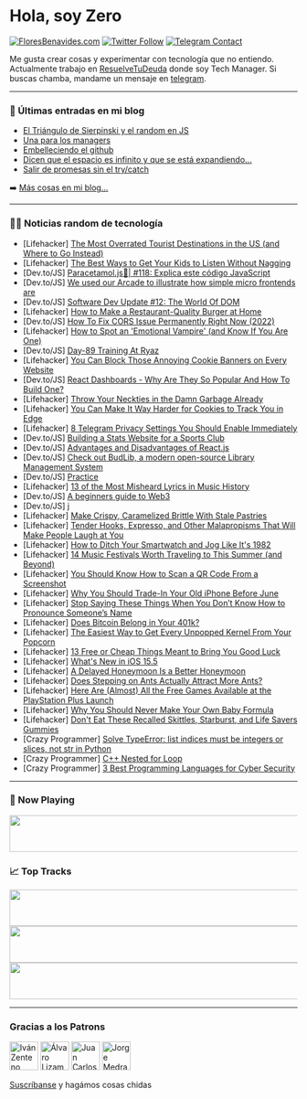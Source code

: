 # Hola, soy Zero

[![FloresBenavides.com](https://img.shields.io/website?down_message=oops&label=MiBlog&style=for-the-badge&up_message=online&url=https%3A%2F%2Ffloresbenavides.com)](https://floresbenavides.com) [![Twitter Follow](https://img.shields.io/twitter/follow/ZeroDragon?color=%231DA1F2&label=Follow&logo=twitter&logoColor=ffffff&style=for-the-badge)](https://twitter.com/zerodragon) [![Telegram Contact](https://img.shields.io/badge/escr%C3%ADbeme-ZeroDragon-%2326A5E4?style=for-the-badge&logo=telegram)](https://t.me/zerodragon)

Me gusta crear cosas y experimentar con tecnología que no entiendo.
Actualmente trabajo en [ResuelveTuDeuda](http://github.com/resuelve) donde soy Tech Manager.
Si buscas chamba, mandame un mensaje en [telegram](https://t.me/zerodragon).

---

### 📕 Últimas entradas en mi blog
<!-- BLOG-POST-LIST:START -->
- [El Triángulo de Sierpinski y el random en JS](https://floresbenavides.com/el-triangulo-de-sierpinski-y-el-random-en-js/)
- [Una para los managers](https://floresbenavides.com/una-para-los-managers/)
- [Embelleciendo el github](https://floresbenavides.com/embelleciendo-el-github/)
- [Dicen que el espacio es infinito y que se está expandiendo…](https://floresbenavides.com/dicen-que-el-espacio-es-infinito-y-que-se-esta-expandiendo/)
- [Salir de promesas sin el try/catch](https://floresbenavides.com/salir-de-promesas-sin-el-try-catch/)
<!-- BLOG-POST-LIST:END -->

➡️ [Más cosas en mi blog...](https://floresbenavides.com)

---

### 👨‍💻 Noticias random de tecnología
<!-- TECH-POSTS:START -->
- [Lifehacker] [The Most Overrated Tourist Destinations in the US &lpar;and Where to Go Instead&rpar;](https://lifehacker.com/the-most-overrated-tourist-destinations-in-the-us-and-1848937679)
- [Lifehacker] [The Best Ways to Get Your Kids to Listen Without Nagging](https://lifehacker.com/the-best-ways-to-get-your-kids-to-listen-without-naggin-1848917787)
- [Dev.to/JS] [Paracetamol.js💊| #118: Explica este código JavaScript](https://dev.to/duxtech/paracetamoljs-118-explica-este-codigo-javascript-3nc4)
- [Dev.to/JS] [We used our Arcade to illustrate how simple micro frontends are](https://dev.to/richkurtzman/we-used-our-arcade-to-illustrate-how-simple-micro-frontends-are-47cb)
- [Dev.to/JS] [Software Dev Update #12: The World Of DOM](https://dev.to/realnerdethan/software-dev-update-12-the-world-of-dom-4f49)
- [Lifehacker] [How to Make a Restaurant-Quality Burger at Home](https://lifehacker.com/how-to-make-a-restaurant-quality-burger-at-home-1848937093)
- [Dev.to/JS] [How To Fix CORS Issue Permanently Right Now &lpar;2022&rpar;](https://dev.to/hirajatamil/how-to-fix-cors-issue-permanently-right-now-2022-1c8f)
- [Lifehacker] [How to Spot an &#39;Emotional Vampire&#39; &lpar;and Know If You Are One&rpar;](https://lifehacker.com/how-to-spot-an-emotional-vampire-and-know-if-you-are-o-1848935096)
- [Dev.to/JS] [Day-89 Training At Ryaz](https://dev.to/mahin651/day-89-training-at-ryaz-2oi3)
- [Lifehacker] [You Can Block Those Annoying Cookie Banners on Every Website](https://lifehacker.com/you-can-block-those-annoying-cookie-banners-on-every-we-1848936142)
- [Dev.to/JS] [React Dashboards - Why Are They So Popular And How To Build One?](https://dev.to/thomasfindlay/react-dashboards-why-are-they-so-popular-and-how-to-build-one-4pnb)
- [Lifehacker] [Throw Your Neckties in the Damn Garbage Already](https://lifehacker.com/throw-your-neckties-in-the-damn-garbage-already-1848936151)
- [Lifehacker] [You Can Make It Way Harder for Cookies to Track You in Edge](https://lifehacker.com/you-can-make-it-way-harder-for-cookies-to-track-you-in-1848925898)
- [Lifehacker] [8 Telegram Privacy Settings You Should Enable Immediately](https://lifehacker.com/8-telegram-privacy-settings-you-should-enable-immediate-1848931353)
- [Dev.to/JS] [Building a Stats Website for a Sports Club](https://dev.to/bangsluke/building-a-stats-website-for-a-sports-club-4g5m)
- [Dev.to/JS] [Advantages and Disadvantages of React.js](https://dev.to/asi309/advantages-and-disadvantages-of-reactjs-bl2)
- [Dev.to/JS] [Check out BudLib, a modern open-source Library Management System](https://dev.to/mlee2021/check-out-budlib-a-modern-open-source-library-management-system-11id)
- [Dev.to/JS] [Practice](https://dev.to/arnoldesquivel/practice-408f)
- [Lifehacker] [13 of the Most Misheard Lyrics in Music History](https://lifehacker.com/13-of-the-most-misheard-lyrics-in-music-history-1848931396)
- [Dev.to/JS] [A beginners guide to Web3](https://dev.to/surajondev/a-beginners-guide-to-web3-5f9d)
- [Dev.to/JS] [j](https://dev.to/1saurabhkumar1/j-25ac)
- [Lifehacker] [Make Crispy, Caramelized Brittle With Stale Pastries](https://lifehacker.com/make-crispy-caramelized-brittle-with-stale-pastries-1848933809)
- [Lifehacker] [Tender Hooks, Expresso, and Other Malapropisms That Will Make People Laugh at You](https://lifehacker.com/tender-hooks-expresso-and-other-malapropisms-that-wil-1848931843)
- [Lifehacker] [How to Ditch Your Smartwatch and Jog Like It&#39;s 1982](https://lifehacker.com/how-to-ditch-your-smartwatch-and-jog-like-its-1982-1848933522)
- [Lifehacker] [14 Music Festivals Worth Traveling to This Summer &lpar;and Beyond&rpar;](https://lifehacker.com/14-music-festivals-worth-traveling-to-this-summer-and-1848933022)
- [Lifehacker] [You Should Know How to Scan a QR Code From a Screenshot](https://lifehacker.com/you-should-know-how-to-scan-a-qr-code-from-a-screenshot-1848929906)
- [Lifehacker] [Why You Should Trade-In Your Old iPhone Before June](https://lifehacker.com/why-you-should-trade-in-your-old-iphone-before-june-1848932319)
- [Lifehacker] [Stop Saying These Things When You Don’t Know How to Pronounce Someone’s Name](https://lifehacker.com/stop-saying-these-things-when-you-don-t-know-how-to-pro-1848932584)
- [Lifehacker] [Does Bitcoin Belong in Your 401k?](https://lifehacker.com/does-bitcoin-belong-in-your-401k-1848931631)
- [Lifehacker] [The Easiest Way to Get Every Unpopped Kernel From Your Popcorn](https://lifehacker.com/the-easiest-way-to-get-every-unpopped-kernel-from-your-1848931892)
- [Lifehacker] [13 Free or Cheap Things Meant to Bring You Good Luck](https://lifehacker.com/13-free-or-cheap-things-meant-to-bring-you-good-luck-1848923978)
- [Lifehacker] [What&#39;s New in iOS 15.5](https://lifehacker.com/whats-new-in-ios-15-5-1848931987)
- [Lifehacker] [A Delayed Honeymoon Is a Better Honeymoon](https://lifehacker.com/why-a-delayed-honeymoon-is-a-better-honeymoon-1848931261)
- [Lifehacker] [Does Stepping on Ants Actually Attract More Ants?](https://lifehacker.com/does-stepping-on-ants-actually-attract-more-ants-1848930844)
- [Lifehacker] [Here Are &lpar;Almost&rpar; All the Free Games Available at the PlayStation Plus Launch](https://lifehacker.com/here-are-almost-all-the-free-games-available-at-the-p-1848931055)
- [Lifehacker] [Why You Should Never Make Your Own Baby Formula](https://lifehacker.com/why-you-should-never-make-your-own-baby-formula-1848931559)
- [Lifehacker] [Don&#39;t Eat These Recalled Skittles, Starburst, and Life Savers Gummies](https://lifehacker.com/dont-eat-these-recalled-skittles-starburst-and-life-s-1848930601)
- [Crazy Programmer] [Solve TypeError: list indices must be integers or slices, not str in Python](https://www.thecrazyprogrammer.com/2022/05/list-indices-must-be-integers-or-slices-not-str.html)
- [Crazy Programmer] [C++ Nested for Loop](https://www.thecrazyprogrammer.com/2022/05/c-nested-for-loop.html)
- [Crazy Programmer] [3 Best Programming Languages for Cyber Security](https://www.thecrazyprogrammer.com/2022/04/programming-languages-for-cyber-security.html)<!-- TECH-POSTS:END -->

---

### 🎵 Now Playing
<a href="https://spotify-now-playing-dun.vercel.app/now-playing?open"><img src="https://spotify-now-playing-dun.vercel.app/now-playing" width="540" height="64"></a>

### 📈 Top Tracks
<a href="https://spotify-now-playing-dun.vercel.app/top-tracks?i=1&open"><img src="https://spotify-now-playing-dun.vercel.app/top-tracks?i=1" width="540" height="64"></a>
<a href="https://spotify-now-playing-dun.vercel.app/top-tracks?i=2&open"><img src="https://spotify-now-playing-dun.vercel.app/top-tracks?i=2" width="540" height="64"></a>
<a href="https://spotify-now-playing-dun.vercel.app/top-tracks?i=3&open"><img src="https://spotify-now-playing-dun.vercel.app/top-tracks?i=3" width="540" height="64"></a>

---

### Gracias a los Patrons
[<img src="https://avatars.githubusercontent.com/u/243380?v=4" alt="Iván Zenteno" width="50px">](https://github.com/k001) [<img src="https://avatars.githubusercontent.com/u/19955639?v=4" alt="Álvaro Lizama" width="50px">](https://github.com/alvarolizama) [<img src="https://avatars.githubusercontent.com/u/2718753?v=4" alt="Juan Carlos Ruiz" width="50px">](https://github.com/JuanCrg90) [<img src="https://avatars.githubusercontent.com/u/37025?v=4" alt="Jorge Medrano" width="50px">](https://github.com/h1pp1e) 

[Suscríbanse](https://www.patreon.com/zerodragon) y hagámos cosas chidas
